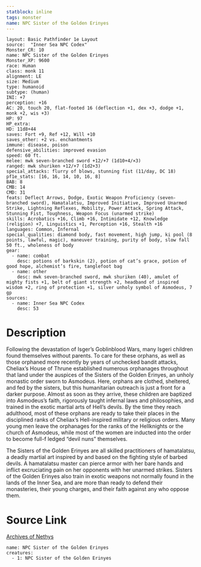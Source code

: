 ```yaml
---
statblock: inline
tags: monster
name: NPC Sister of the Golden Erinyes
---
```

```statblock
layout: Basic Pathfinder 1e Layout
source:  "Inner Sea NPC Codex"
Monster_CR: 10
name: NPC Sister of the Golden Erinyes
Monster_XP: 9600
race: Human
class: monk 11
alignment: LE
size: Medium
type: humanoid
subtype: (human)
INI: +7
perception: +16
AC: 20, touch 20, flat-footed 16 (deflection +1, dex +3, dodge +1, monk +2, wis +3)
HP: 97
HP_extra: 
HD: 11d8+44
saves: Fort +9, Ref +12, Will +10
saves_other: +2 vs. enchantments
immune: disease, poison
defensive_abilities: improved evasion
speed: 60 ft.
melee: mwk seven-branched sword +12/+7 (1d10+4/×3)
ranged: mwk shuriken +12/+7 (1d2+3)
special_attacks: flurry of blows, stunning fist (11/day, DC 18)
pf1e_stats: [16, 16, 14, 10, 16, 8]
BAB: 8
CMB: 14
CMD: 31
feats: Deflect Arrows, Dodge, Exotic Weapon Proficiency (seven-branched sword), Hamatalatsu, Improved Initiative, Improved Unarmed Strike, Lightning Reflexes, Mobility, Power Attack, Spring Attack, Stunning Fist, Toughness, Weapon Focus (unarmed strike)
skills: Acrobatics +16, Climb +16, Intimidate +12, Knowledge (religion) +7, Linguistics +1, Perception +16, Stealth +16
languages: Common, Infernal
special_qualities: diamond body, fast movement, high jump, ki pool (8 points, lawful, magic), maneuver training, purity of body, slow fall 50 ft., wholeness of body
gear:
  - name: combat
    desc: potions of barkskin (2), potion of cat’s grace, potion of good hope, alchemist’s fire, tanglefoot bag
  - name: other
    desc: mwk seven-branched sword, mwk shuriken (40), amulet of mighty fists +1, belt of giant strength +2, headband of inspired wisdom +2, ring of protection +1, silver unholy symbol of Asmodeus, 7 gp
sources:
  - name: Inner Sea NPC Codex
    desc: 53
```
# Description
Following the devastation of Isger’s Goblinblood Wars, many Isgeri children found themselves without parents. To care for these orphans, as well as those orphaned more recently by years of unchecked bandit attacks, Cheliax’s House of Thrune established numerous orphanages throughout that land under the auspices of the Sisters of the Golden Erinyes, an unholy monastic order sworn to Asmodeus. Here, orphans are clothed, sheltered, and fed by the sisters, but this humanitarian outreach is just a front for a darker purpose. Almost as soon as they arrive, these children are baptized into Asmodeus’s faith, rigorously taught infernal laws and philosophies, and trained in the exotic martial arts of Hell’s devils. By the time they reach adulthood, most of these orphans are ready to take their places in the disciplined ranks of Cheliax’s Hell-inspired military or religious orders. Many young men leave the orphanages for the ranks of the Hellknights or the church of Asmodeus, while most of the women are inducted into the order to become full-f ledged “devil nuns” themselves.

The Sisters of the Golden Erinyes are all skilled practitioners of hamatalatsu, a deadly martial art inspired by and based on the fighting style of barbed devils. A hamatalatsu master can pierce armor with her bare hands and inflict excruciating pain on her opponents with her unarmed strikes. Sisters of the Golden Erinyes also train in exotic weapons not normally found in the lands of the Inner Sea, and are more than ready to defend their monasteries, their young charges, and their faith against any who oppose them.
# Source Link
[Archives of Nethys](https://aonprd.com/NPCDisplay.aspx?ItemName=Sister%20of%20the%20Golden%20Erinyes)
```encounter-table
name: NPC Sister of the Golden Erinyes
creatures:
  - 1: NPC Sister of the Golden Erinyes
```
